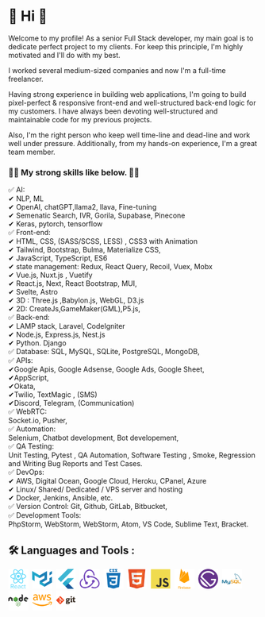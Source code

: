 <h1>👋 Hi 👏</h1>
Welcome to my profile!
As a senior Full Stack developer, my main goal is to dedicate perfect project to my clients. For keep this principle, I'm highly motivated and I'll do with my best.

I worked several medium-sized companies and now I'm a full-time freelancer.

Having strong experience in building web applications, I'm going to build pixel-perfect & responsive front-end and well-structured back-end logic for my customers.
I have always been devoting well-structured and maintainable code for my previous projects.

Also, I'm the right person who keep well time-line and dead-line and work well under pressure. Additionally, from my hands-on experience, I'm a great team member.

<h3>👀👀 My strong skills like below. 👀👀</h3>

✅ AI:<br/>
✔ NLP, ML<br/>
✔ OpenAI, chatGPT,llama2, llava, Fine-tuning<br/>
✔ Semenatic Search, IVR, Gorila, Supabase, Pinecone<br/>
✔ Keras, pytorch, tensorflow<br/>
✅ Front-end:<br/>
✔ HTML, CSS, (SASS/SCSS, LESS) , CSS3 with Animation<br/>
✔ Tailwind, Bootstrap, Bulma, Materialize CSS,<br/>
✔ JavaScript, TypeScript, ES6<br/>
✔ state management: Redux, React Query, Recoil, Vuex, Mobx<br/>
✔ Vue.js, Nuxt.js , Vuetify<br/>
✔ React.js, Next, React Bootstrap, MUI,<br/>
✔ Svelte, Astro<br/>
✔ 3D : Three.js ,Babylon.js, WebGL, D3.js<br/>
✔ 2D: CreateJs,GameMaker(GML),P5.js,<br/>
✅ Back-end:<br/>
✔ LAMP stack, Laravel, CodeIgniter<br/>
✔ Node.js, Express.js, Nest.js<br/>
✔ Python. Django<br/>
✅ Database: SQL, MySQL, SQLite, PostgreSQL, MongoDB,<br/>
✅ APIs:<br/>
✔Google Apis, Google Adsense, Google Ads, Google Sheet,<br/>
✔AppScript,<br/>
✔Okata,<br/>
✔Twilio, TextMagic , (SMS)<br/>
✔Discord, Telegram, (Communication)<br/>
✅ WebRTC:<br/>
Socket.io, Pusher,<br/>
✅ Automation:<br/>
Selenium, Chatbot development, Bot developement,<br/>
✅ QA Testing:<br/>
Unit Testing, Pytest , QA Automation, Software Testing , Smoke, Regression and Writing Bug Reports and Test Cases.<br/>
✅ DevOps:<br/>
✔ AWS, Digital Ocean, Google Cloud, Heroku, CPanel, Azure<br/>
✔ Linux/ Shared/ Dedicated / VPS server and hosting<br/>
✔ Docker, Jenkins, Ansible, etc.<br/>
✅ Version Control: Git, Github, GitLab, Bitbucket,<br/>
✅ Development Tools:<br/>
PhpStorm, WebStorm, WebStorm, Atom, VS Code, Sublime Text, Bracket.<br/>



## 🛠️ Languages and Tools : 
<div>
  <img src="https://github.com/devicons/devicon/blob/master/icons/react/react-original-wordmark.svg" title="React" alt="React" width="40" height="40"/>&nbsp;
  <img src="https://github.com/devicons/devicon/blob/master/icons/materialui/materialui-original.svg" title="Material UI" alt="Material UI" width="40" height="40"/>&nbsp;
  <img src="https://github.com/devicons/devicon/blob/master/icons/flutter/flutter-original.svg" title="Flutter" alt="Flutter" width="40" height="40"/>&nbsp;
  <img src="https://github.com/devicons/devicon/blob/master/icons/redux/redux-original.svg" title="Redux" alt="Redux " width="40" height="40"/>&nbsp;
  <img src="https://github.com/devicons/devicon/blob/master/icons/css3/css3-plain-wordmark.svg"  title="CSS3" alt="CSS" width="40" height="40"/>&nbsp;
  <img src="https://github.com/devicons/devicon/blob/master/icons/html5/html5-original.svg" title="HTML5" alt="HTML" width="40" height="40"/>&nbsp;
  <img src="https://github.com/devicons/devicon/blob/master/icons/javascript/javascript-original.svg" title="JavaScript" alt="JavaScript" width="40" height="40"/>&nbsp;
  <img src="https://github.com/devicons/devicon/blob/master/icons/firebase/firebase-plain-wordmark.svg" title="Firebase" alt="Firebase" width="40" height="40"/>&nbsp;
  <img src="https://github.com/devicons/devicon/blob/master/icons/gatsby/gatsby-original.svg" title="Gatsby"  alt="Gatsby" width="40" height="40"/>&nbsp;
  <img src="https://github.com/devicons/devicon/blob/master/icons/mysql/mysql-original-wordmark.svg" title="MySQL"  alt="MySQL" width="40" height="40"/>&nbsp;
  <img src="https://github.com/devicons/devicon/blob/master/icons/nodejs/nodejs-original-wordmark.svg" title="NodeJS" alt="NodeJS" width="40" height="40"/>&nbsp;
  <img src="https://github.com/devicons/devicon/blob/master/icons/amazonwebservices/amazonwebservices-plain-wordmark.svg" title="AWS" alt="AWS" width="40" height="40"/>&nbsp;
  <img src="https://github.com/devicons/devicon/blob/master/icons/git/git-original-wordmark.svg" title="Git" **alt="Git" width="40" height="40"/>
</div>

<!--
## 📊 My Stats :
<!--[![GitHub Streak](http://github-readme-streak-stats.herokuapp.com?user=bricedev330&theme=dark&background=000000)](https://git.io/streak-stats)

[![Top Langs](https://github-readme-stats.vercel.app/api/top-langs/?username=bricedev330&layout=compact&theme=vision-friendly-dark)](https://github.com/anuraghazra/github-readme-stats)
-->
<!--
<img width=400 src='https://github-readme-stats.vercel.app/api?username=mantasdirska&theme=vue-dark&show_icons=true&hide_border=true&count_private=true' />
<img width=400 src='https://github-readme-streak-stats.herokuapp.com/?user=mantasdirska&theme=vue-dark&hide_border=true' />
<img width=400 src='https://github-readme-stats.vercel.app/api/top-langs/?username=mantasdirska&theme=vue-dark&show_icons=true&hide_border=true&layout=compact' />

---
